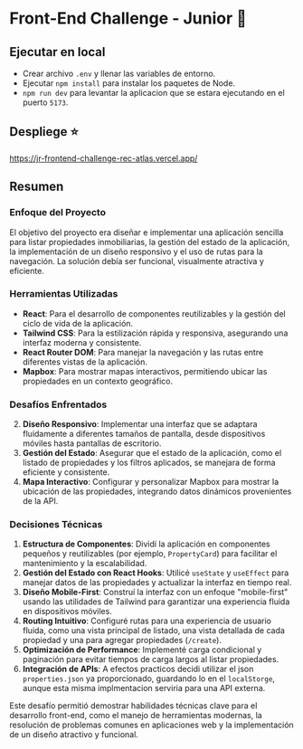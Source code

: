 # Front-End Challenge - Junior 🚀

## Ejecutar en local
* Crear archivo `.env` y llenar las variables de entorno.
* Ejecutar `npm install` para instalar los paquetes de Node.
* `npm run dev` para levantar la aplicacion que se estara ejecutando en el puerto `5173`.


## Despliege ⭐️
https://jr-frontend-challenge-rec-atlas.vercel.app/


## Resumen

### Enfoque del Proyecto  
El objetivo del proyecto era diseñar e implementar una aplicación sencilla para listar propiedades inmobiliarias, la gestión del estado de la aplicación, la implementación de un diseño responsivo y el uso de rutas para la navegación. La solución debía ser funcional, visualmente atractiva y eficiente.

### Herramientas Utilizadas  
- **React**: Para el desarrollo de componentes reutilizables y la gestión del ciclo de vida de la aplicación.  
- **Tailwind CSS**: Para la estilización rápida y responsiva, asegurando una interfaz moderna y consistente.  
- **React Router DOM**: Para manejar la navegación y las rutas entre diferentes vistas de la aplicación.  
- **Mapbox**: Para mostrar mapas interactivos, permitiendo ubicar las propiedades en un contexto geográfico.  

### Desafíos Enfrentados    
2. **Diseño Responsivo**: Implementar una interfaz que se adaptara fluidamente a diferentes tamaños de pantalla, desde dispositivos móviles hasta pantallas de escritorio.  
3. **Gestión del Estado**: Asegurar que el estado de la aplicación, como el listado de propiedades y los filtros aplicados, se manejara de forma eficiente y consistente.  
4. **Mapa Interactivo**: Configurar y personalizar Mapbox para mostrar la ubicación de las propiedades, integrando datos dinámicos provenientes de la API.

### Decisiones Técnicas  
1. **Estructura de Componentes**: Dividí la aplicación en componentes pequeños y reutilizables (por ejemplo, `PropertyCard`) para facilitar el mantenimiento y la escalabilidad.  
2. **Gestión del Estado con React Hooks**: Utilicé `useState` y `useEffect` para manejar datos de las propiedades y actualizar la interfaz en tiempo real.  
3. **Diseño Mobile-First**: Construí la interfaz con un enfoque "mobile-first" usando las utilidades de Tailwind para garantizar una experiencia fluida en dispositivos móviles.  
4. **Routing Intuitivo**: Configuré rutas para una experiencia de usuario fluida, como una vista principal de listado, una vista detallada de cada propiedad y una para agregar propiedades (`/create`).  
5. **Optimización de Performance**: Implementé carga condicional y paginación para evitar tiempos de carga largos al listar propiedades.
6.  **Integración de APIs**: A efectos practicos decidi utilizar el json `properties.json` ya proporcionado, guardando lo en el `localStorge`, aunque esta misma implmentacion serviria para una API externa.

Este desafío permitió demostrar habilidades técnicas clave para el desarrollo front-end, como el manejo de herramientas modernas, la resolución de problemas comunes en aplicaciones web y la implementación de un diseño atractivo y funcional.